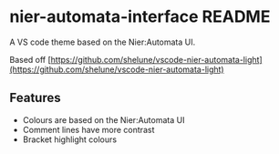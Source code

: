 # nier-automata-interface README

A VS code theme based on the Nier:Automata UI.

Based off [https://github.com/shelune/vscode-nier-automata-light](https://github.com/shelune/vscode-nier-automata-light)

## Features

- Colours are based on the Nier:Automata UI
- Comment lines have more contrast
- Bracket highlight colours

